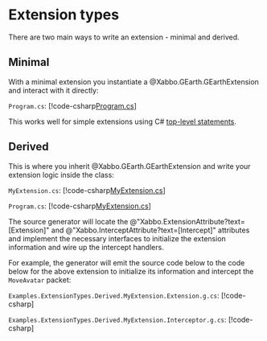 # Extension types

There are two main ways to write an extension - minimal and derived.

## Minimal

With a minimal extension you instantiate a @Xabbo.GEarth.GEarthExtension and interact with it
directly:

`Program.cs`:
[!code-csharp[Program.cs](~/src/examples/extension-types/minimal/Program.cs)]

This works well for simple extensions using C#
[top-level statements](https://learn.microsoft.com/en-us/dotnet/csharp/tutorials/top-level-statements).

## Derived

This is where you inherit @Xabbo.GEarth.GEarthExtension and write your extension logic inside the
class:

`MyExtension.cs`:
[!code-csharp[MyExtension.cs](~/src/examples/extension-types/derived/MyExtension.cs)]

`Program.cs`:
[!code-csharp[MyExtension.cs](~/src/examples/extension-types/derived/Program.cs)]

The source generator will locate the @"Xabbo.ExtensionAttribute?text=[Extension]" and
@"Xabbo.InterceptAttribute?text=[Intercept]" attributes and implement the necessary interfaces to
initialize the extension information and wire up the intercept handlers.

For example, the generator will emit the source code below to the code below for the above extension
to initialize its information and intercept the `MoveAvatar` packet:

`Examples.ExtensionTypes.Derived.MyExtension.Extension.g.cs`:
[!code-csharp[](~/src/examples/extension-types/derived/Generated/Xabbo.Common.Generator/Xabbo.Common.Generator.Generator/Examples.ExtensionTypes.Derived.MyExtension.Extension.g.cs)]

`Examples.ExtensionTypes.Derived.MyExtension.Interceptor.g.cs`:
[!code-csharp[](~/src/examples/extension-types/derived/Generated/Xabbo.Common.Generator/Xabbo.Common.Generator.Generator/Examples.ExtensionTypes.Derived.MyExtension.Interceptor.g.cs)]
